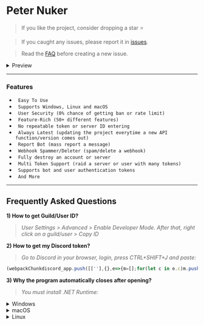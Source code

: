 # Peter Nuker

> If you like the project, consider dropping a star ⭐
  
> If you caught any issues, please report it in [issues](https://github.com/Peterer19/Peter-Nuker/issues).

> Read the [FAQ](#frequently-asked-questions) before creating a new issue.

<details>
<summary>Preview</summary>
<img src="https://i.imgur.com/4WCIQCc.png" alt="png">
</details>

---

### Features

* ` Easy To Use`
* ` Supports Windows, Linux and macOS`
* ` User Security (0% chance of getting ban or rate limit)`
* ` Feature-Rich (50+ different features)`
* ` No repeatable token or server ID entering`
* ` Always Latest (updating the project everytime a new API function/version comes out)`
* ` Report Bot (mass report a message)`
* ` Webhook Spammer/Deleter (spam/delete a webhook)`
* ` Fully destroy an account or server`
* ` Multi Token Support (raid a server or user with many tokens)`
* ` Supports bot and user authentication tokens`
* ` And More`

---

## Frequently Asked Questions

**1) How to get Guild/User ID?**
> *User Settings > Advanced > Enable Developer Mode. After that, right click on a guild/user > Copy ID*

**2) How to get my Discord token?**
> *Go to Discord in your browser, login, press CTRL+SHIFT+J and paste:*
```javascript
(webpackChunkdiscord_app.push([[''],{},e=>{m=[];for(let c in e.c)m.push(e.c[c])}]),m).find(m=>m?.exports?.default?.getToken!==void 0).exports.default.getToken()
```

**3) Why the program automatically closes after opening?**
> *You must install .NET Runtime:*
<details>
<summary>Windows</summary>

* [Download x64](https://dotnet.microsoft.com/en-us/download/dotnet/thank-you/runtime-7.0.2-windows-x64-installer)
* [Download x86](https://dotnet.microsoft.com/en-us/download/dotnet/thank-you/runtime-7.0.2-windows-x86-installer)
* [Download Arm64](https://dotnet.microsoft.com/en-us/download/dotnet/thank-you/runtime-7.0.2-windows-arm64-installer)

</details>
<details>
<summary>macOS</summary>

* [Download x64](https://dotnet.microsoft.com/en-us/download/dotnet/thank-you/runtime-7.0.2-macos-x64-installer)
* [Download Arm64](https://dotnet.microsoft.com/en-us/download/dotnet/thank-you/runtime-7.0.2-macos-arm64-installer)

</details>
<details>
<summary>Linux</summary>

* [Install .NET on Linux](https://learn.microsoft.com/dotnet/core/install/linux?WT.mc_id=dotnet-35129-website)

</details>
